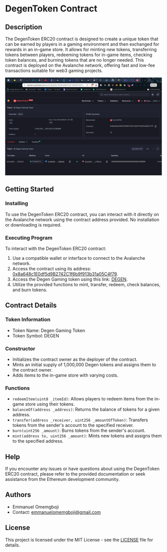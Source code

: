 # DegenToken Contract

## Description

The DegenToken ERC20 contract is designed to create a unique token that can be earned by players in a gaming environment and then exchanged for rewards in an in-game store. It allows for minting new tokens, transferring tokens between players, redeeming tokens for in-game items, checking token balances, and burning tokens that are no longer needed. This contract is deployed on the Avalanche network, offering fast and low-fee transactions suitable for web3 gaming projects.

<img src="https://github.com/Signor1/Degen-Token/blob/bc5cac7d7ea109779b67f1a108648bdc8ee0199a/screenshot/Degen%20token%20on%20snowtrace.png"/>

## Getting Started

### Installing

To use the DegenToken ERC20 contract, you can interact with it directly on the Avalanche network using the contract address provided. No installation or downloading is required.

### Executing Program

To interact with the DegenToken ERC20 contract:
1. Use a compatible wallet or interface to connect to the Avalanche network.
2. Access the contract using its address: [0x8a648c1E0df5d9B2742C1f6b9f913b31a05C4f79](https://testnet.snowtrace.io/address/0x8a648c1E0df5d9B2742C1f6b9f913b31a05C4f79).
3. Access the Degen Gaming token using this link: [DEGEN](https://testnet.snowtrace.io/token/0x8a648c1E0df5d9B2742C1f6b9f913b31a05C4f79?chainId=43113).
4. Utilize the provided functions to mint, transfer, redeem, check balances, and burn tokens.

## Contract Details

### Token Information

- Token Name: Degen Gaming Token
- Token Symbol: DEGEN

### Constructor

- Initializes the contract owner as the deployer of the contract.
- Mints an initial supply of 1,000,000 Degen tokens and assigns them to the contract owner.
- Adds items to the in-game store with varying costs.

### Functions

- `redeemItem(uint8 _itemId)`: Allows players to redeem items from the in-game store using their tokens.
- `balanceOf(address _address)`: Returns the balance of tokens for a given address.
- `transfer(address _receiver, uint256 _amountOfToken)`: Transfers tokens from the sender's account to the specified receiver.
- `burn(uint256 _amount)`: Burns tokens from the sender's account.
- `mint(address to, uint256 _amount)`: Mints new tokens and assigns them to the specified address.

## Help

If you encounter any issues or have questions about using the DegenToken ERC20 contract, please refer to the provided documentation or seek assistance from the Ethereum development community.

## Authors

- Emmanuel Omemgboji
- Contact: [emmanuelomemgboji@gmail.com](mailto:emmanuelomemgboji@gmail.com)

## License

This project is licensed under the MIT License - see the [LICENSE](LICENSE) file for details.
